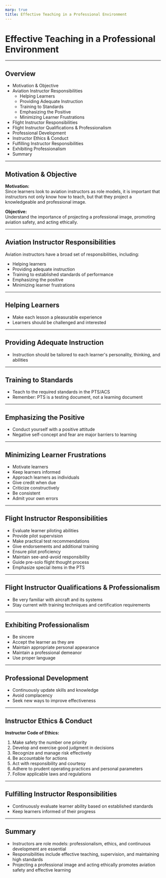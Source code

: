 ```yaml
---
marp: true
title: Effective Teaching in a Professional Environment
---
```


<!--
CLASS: Effective Teaching in a Professional Environment
-->

# Effective Teaching in a Professional Environment

---

## Overview

- Motivation & Objective
- Aviation Instructor Responsibilities
  - Helping Learners
  - Providing Adequate Instruction
  - Training to Standards
  - Emphasizing the Positive
  - Minimizing Learner Frustrations
- Flight Instructor Responsibilities
- Flight Instructor Qualifications & Professionalism
- Professional Development
- Instructor Ethics & Conduct
- Fulfilling Instructor Responsibilities
- Exhibiting Professionalism
- Summary

---

## Motivation & Objective

**Motivation:**  
Since learners look to aviation instructors as role models, it is important that instructors not only know how to teach, but that they project a knowledgeable and professional image.

**Objective:**  
Understand the importance of projecting a professional image, promoting aviation safety, and acting ethically.

---

## Aviation Instructor Responsibilities

Aviation instructors have a broad set of responsibilities, including:

- Helping learners
- Providing adequate instruction
- Training to established standards of performance
- Emphasizing the positive
- Minimizing learner frustrations

---

## Helping Learners

- Make each lesson a pleasurable experience
- Learners should be challenged and interested

---

## Providing Adequate Instruction

- Instruction should be tailored to each learner's personality, thinking, and abilities

---

## Training to Standards

- Teach to the required standards in the PTS/ACS
- Remember: PTS is a testing document, not a learning document

---

## Emphasizing the Positive

- Conduct yourself with a positive attitude
- Negative self-concept and fear are major barriers to learning

---

## Minimizing Learner Frustrations

- Motivate learners
- Keep learners informed
- Approach learners as individuals
- Give credit when due
- Criticize constructively
- Be consistent
- Admit your own errors

---

## Flight Instructor Responsibilities

- Evaluate learner piloting abilities
- Provide pilot supervision
- Make practical test recommendations
- Give endorsements and additional training
- Ensure pilot proficiency
- Maintain see-and-avoid responsibility
- Guide pre-solo flight thought process
- Emphasize special items in the PTS

---

## Flight Instructor Qualifications & Professionalism

- Be very familiar with aircraft and its systems
- Stay current with training techniques and certification requirements

---

## Exhibiting Professionalism

- Be sincere
- Accept the learner as they are
- Maintain appropriate personal appearance
- Maintain a professional demeanor
- Use proper language

---

## Professional Development

- Continuously update skills and knowledge
- Avoid complacency
- Seek new ways to improve effectiveness

---

## Instructor Ethics & Conduct

**Instructor Code of Ethics:**

1. Make safety the number one priority
2. Develop and exercise good judgment in decisions
3. Recognize and manage risk effectively
4. Be accountable for actions
5. Act with responsibility and courtesy
6. Adhere to prudent operating practices and personal parameters
7. Follow applicable laws and regulations

---

## Fulfilling Instructor Responsibilities

- Continuously evaluate learner ability based on established standards
- Keep learners informed of their progress

---

## Summary

- Instructors are role models: professionalism, ethics, and continuous development are essential
- Responsibilities include effective teaching, supervision, and maintaining high standards
- Projecting a professional image and acting ethically promotes aviation safety and effective learning